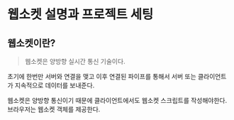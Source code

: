 # 웹소켓 설명과 프로젝트 세팅

## 웹소켓이란?

> 웹소켓은 양방향 실시간 통신 기술이다.

초기에 한번만 서버와 연결을 맺고 이후 연결된 파이프를 통해서 서버 또는 클라이언트가 지속적으로 데이터를 보내준다.

 웹소켓은 양방향 통신이기 때문에 클라이언트에서도 웹소켓 스크립트를 작성해야한다. 브라우저는 웹소켓 객체를 제공한다.